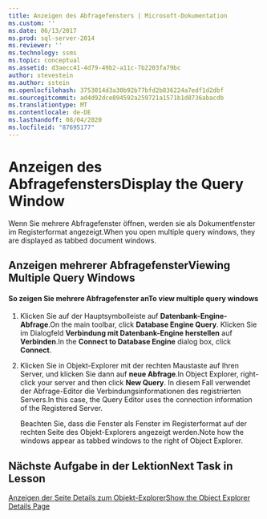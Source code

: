 ```yaml
---
title: Anzeigen des Abfragefensters | Microsoft-Dokumentation
ms.custom: ''
ms.date: 06/13/2017
ms.prod: sql-server-2014
ms.reviewer: ''
ms.technology: ssms
ms.topic: conceptual
ms.assetid: d3aecc41-4d79-49b2-a11c-7b2203fa79bc
author: stevestein
ms.author: sstein
ms.openlocfilehash: 3753014d3a30b92b77bfd2b836224a7edf1d2dbf
ms.sourcegitcommit: ad4d92dce894592a259721a1571b1d8736abacdb
ms.translationtype: MT
ms.contentlocale: de-DE
ms.lasthandoff: 08/04/2020
ms.locfileid: "87695177"
---
```

# <a name="display-the-query-window"></a><span data-ttu-id="b9927-102">Anzeigen des Abfragefensters</span><span class="sxs-lookup"><span data-stu-id="b9927-102">Display the Query Window</span></span>
  <span data-ttu-id="b9927-103">Wenn Sie mehrere Abfragefenster öffnen, werden sie als Dokumentfenster im Registerformat angezeigt.</span><span class="sxs-lookup"><span data-stu-id="b9927-103">When you open multiple query windows, they are displayed as tabbed document windows.</span></span>  
  
## <a name="viewing-multiple-query-windows"></a><span data-ttu-id="b9927-104">Anzeigen mehrerer Abfragefenster</span><span class="sxs-lookup"><span data-stu-id="b9927-104">Viewing Multiple Query Windows</span></span>  
  
#### <a name="to-view-multiple-query-windows"></a><span data-ttu-id="b9927-105">So zeigen Sie mehrere Abfragefenster an</span><span class="sxs-lookup"><span data-stu-id="b9927-105">To view multiple query windows</span></span>  
  
1.  <span data-ttu-id="b9927-106">Klicken Sie auf der Hauptsymbolleiste auf **Datenbank-Engine-Abfrage**.</span><span class="sxs-lookup"><span data-stu-id="b9927-106">On the main toolbar, click **Database Engine Query**.</span></span> <span data-ttu-id="b9927-107">Klicken Sie im Dialogfeld **Verbindung mit Datenbank-Engine herstellen** auf **Verbinden**.</span><span class="sxs-lookup"><span data-stu-id="b9927-107">In the **Connect to Database Engine** dialog box, click **Connect**.</span></span>  
  
2.  <span data-ttu-id="b9927-108">Klicken Sie in Objekt-Explorer mit der rechten Maustaste auf Ihren Server, und klicken Sie dann auf **neue Abfrage**.</span><span class="sxs-lookup"><span data-stu-id="b9927-108">In Object Explorer, right-click your server and then click **New Query**.</span></span> <span data-ttu-id="b9927-109">In diesem Fall verwendet der Abfrage-Editor die Verbindungsinformationen des registrierten Servers.</span><span class="sxs-lookup"><span data-stu-id="b9927-109">In this case, the Query Editor uses the connection information of the Registered Server.</span></span>  
  
     <span data-ttu-id="b9927-110">Beachten Sie, dass die Fenster als Fenster im Registerformat auf der rechten Seite des Objekt-Explorers angezeigt werden.</span><span class="sxs-lookup"><span data-stu-id="b9927-110">Note how the windows appear as tabbed windows to the right of Object Explorer.</span></span>  
  
## <a name="next-task-in-lesson"></a><span data-ttu-id="b9927-111">Nächste Aufgabe in der Lektion</span><span class="sxs-lookup"><span data-stu-id="b9927-111">Next Task in Lesson</span></span>  
 [<span data-ttu-id="b9927-112">Anzeigen der Seite Details zum Objekt-Explorer</span><span class="sxs-lookup"><span data-stu-id="b9927-112">Show the Object Explorer Details Page</span></span>](lesson-1-5-show-the-object-explorer-details-page.md)  
  
  
